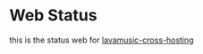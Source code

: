 # Web Status
this is the status web for <a href=https://github.com/UnknowUser0/lavamusic-cross-hosting> lavamusic-cross-hosting </a>

